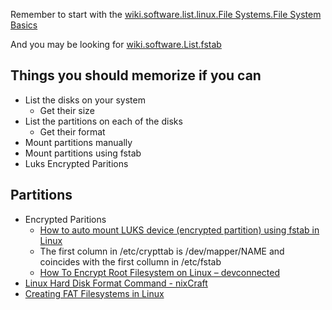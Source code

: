 Remember to start with the [wiki.software.list.linux.File Systems.File System Basics](File%20Systems/File%20System%20Basics.md)

And you may be looking for [wiki.software.List.fstab](../fstab.md)

## Things you should memorize if you can

* List the disks on your system
  * Get their size
* List the partitions on each of the disks
  * Get their format
* Mount partitions manually
* Mount partitions using fstab
* Luks Encrypted Paritions


## Partitions

* Encrypted Paritions
    * [How to auto mount LUKS device (encrypted partition) using fstab in Linux](https://www.golinuxcloud.com/mount-luks-encrypted-disk-partition-linux/)
    * The first column in /etc/crypttab is /dev/mapper/NAME and coincides with the first collumn in /etc/fstab
    * [How To Encrypt Root Filesystem on Linux – devconnected](https://devconnected.com/how-to-encrypt-root-filesystem-on-linux/)
* [Linux Hard Disk Format Command - nixCraft](https://www.cyberciti.biz/faq/linux-disk-format/)
* [Creating FAT Filesystems in Linux](https://linuxhint.com/create_fat_filesystem_linux/)
